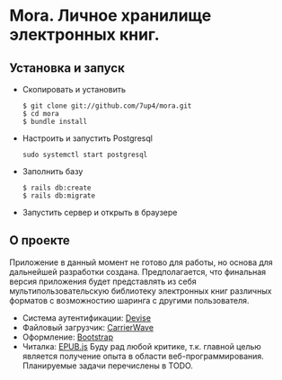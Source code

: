Mora. Личное хранилище электронных книг.
=================================================================

Установка и запуск
------------------

* Скопировать и установить

    ```
    $ git clone git://github.com/7up4/mora.git
    $ cd mora
    $ bundle install
    ```

* Настроить и запустить Postgresql
    ```
    sudo systemctl start postgresql
    ```

* Заполнить базу

    ```
    $ rails db:create
    $ rails db:migrate
    ```

* Запустить сервер и открыть в браузере

О проекте
---------------------------
Приложение в данный момент не готово для работы, но основа для дальнейшей разработки создана.
Предполагается, что финальная версия приложения будет представлять из себя мультипользовательскую библиотеку электронных книг
различных форматов с возможностию шаринга с другими пользователя.

* Система аутентификации: [Devise](https://github.com/plataformatec/devise)
* Файловый загрузчик: [CarrierWave](https://github.com/carrierwaveuploader/carrierwave)
* Оформление: [Bootstrap](https://github.com/twbs/bootstrap-sass)
* Читалка: [EPUB.js](https://github.com/futurepress/epub.js)
Буду рад любой критике, т.к. главной целью является получение опыта в области веб-программирования.
Планируемые задачи перечислены в TODO.
